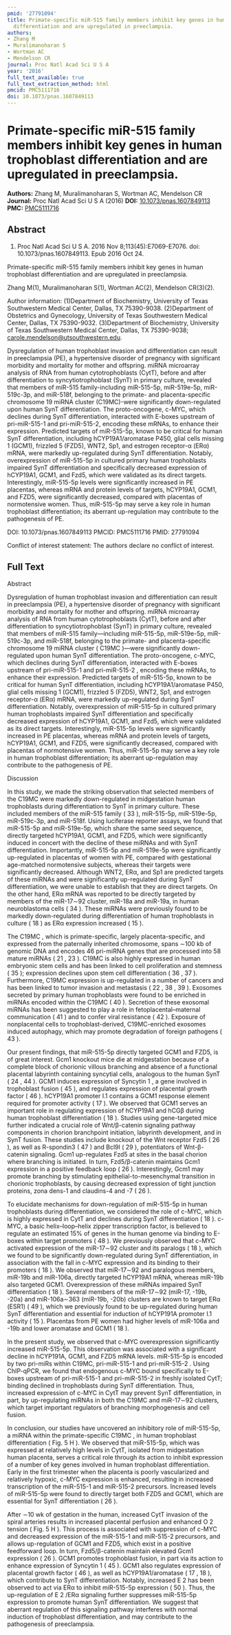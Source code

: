 ```yaml
---
pmid: '27791094'
title: Primate-specific miR-515 family members inhibit key genes in human trophoblast
  differentiation and are upregulated in preeclampsia.
authors:
- Zhang M
- Muralimanoharan S
- Wortman AC
- Mendelson CR
journal: Proc Natl Acad Sci U S A
year: '2016'
full_text_available: true
full_text_extraction_method: html
pmcid: PMC5111716
doi: 10.1073/pnas.1607849113
---
```


# Primate-specific miR-515 family members inhibit key genes in human trophoblast differentiation and are upregulated in preeclampsia.
**Authors:** Zhang M, Muralimanoharan S, Wortman AC, Mendelson CR
**Journal:** Proc Natl Acad Sci U S A (2016)
**DOI:** [10.1073/pnas.1607849113](https://doi.org/10.1073/pnas.1607849113)
**PMC:** [PMC5111716](https://www.ncbi.nlm.nih.gov/pmc/articles/PMC5111716/)

## Abstract

1. Proc Natl Acad Sci U S A. 2016 Nov 8;113(45):E7069-E7076. doi: 
10.1073/pnas.1607849113. Epub 2016 Oct 24.

Primate-specific miR-515 family members inhibit key genes in human trophoblast 
differentiation and are upregulated in preeclampsia.

Zhang M(1), Muralimanoharan S(1), Wortman AC(2), Mendelson CR(3)(2).

Author information:
(1)Department of Biochemistry, University of Texas Southwestern Medical Center, 
Dallas, TX 75390-9038.
(2)Department of Obstetrics and Gynecology, University of Texas Southwestern 
Medical Center, Dallas, TX 75390-9032.
(3)Department of Biochemistry, University of Texas Southwestern Medical Center, 
Dallas, TX 75390-9038; carole.mendelson@utsouthwestern.edu.

Dysregulation of human trophoblast invasion and differentiation can result in 
preeclampsia (PE), a hypertensive disorder of pregnancy with significant 
morbidity and mortality for mother and offspring. miRNA microarray analysis of 
RNA from human cytotrophoblasts (CytT), before and after differentiation to 
syncytiotrophoblast (SynT) in primary culture, revealed that members of miR-515 
family-including miR-515-5p, miR-519e-5p, miR-519c-3p, and miR-518f, belonging 
to the primate- and placenta-specific chromosome 19 miRNA cluster (C19MC)-were 
significantly down-regulated upon human SynT differentiation. The 
proto-oncogene, c-MYC, which declines during SynT differentiation, interacted 
with E-boxes upstream of pri-miR-515-1 and pri-miR-515-2, encoding these mRNAs, 
to enhance their expression. Predicted targets of miR-515-5p, known to be 
critical for human SynT differentiation, including hCYP19A1/aromatase P450, 
glial cells missing 1 (GCM1), frizzled 5 (FZD5), WNT2, Sp1, and estrogen 
receptor-α (ERα) mRNA, were markedly up-regulated during SynT differentiation. 
Notably, overexpression of miR-515-5p in cultured primary human trophoblasts 
impaired SynT differentiation and specifically decreased expression of hCYP19A1, 
GCM1, and Fzd5, which were validated as its direct targets. Interestingly, 
miR-515-5p levels were significantly increased in PE placentas, whereas mRNA and 
protein levels of targets, hCYP19A1, GCM1, and FZD5, were significantly 
decreased, compared with placentas of normotensive women. Thus, miR-515-5p may 
serve a key role in human trophoblast differentiation; its aberrant 
up-regulation may contribute to the pathogenesis of PE.

DOI: 10.1073/pnas.1607849113
PMCID: PMC5111716
PMID: 27791094

Conflict of interest statement: The authors declare no conflict of interest.

## Full Text

Abstract

Dysregulation of human trophoblast invasion and differentiation can result in preeclampsia (PE), a hypertensive disorder of pregnancy with significant morbidity and mortality for mother and offspring. miRNA microarray analysis of RNA from human cytotrophoblasts (CytT), before and after differentiation to syncytiotrophoblast (SynT) in primary culture, revealed that members of miR-515 family—including miR-515-5p, miR-519e-5p, miR-519c-3p, and miR-518f, belonging to the primate- and placenta-specific chromosome 19 miRNA cluster ( C19MC )—were significantly down-regulated upon human SynT differentiation. The proto-oncogene, c-MYC, which declines during SynT differentiation, interacted with E-boxes upstream of pri-miR-515-1 and pri-miR-515-2 , encoding these mRNAs, to enhance their expression. Predicted targets of miR-515-5p, known to be critical for human SynT differentiation, including hCYP19A1/aromatase P450, glial cells missing 1 (GCM1), frizzled 5 (FZD5), WNT2, Sp1, and estrogen receptor-α (ERα) mRNA, were markedly up-regulated during SynT differentiation. Notably, overexpression of miR-515-5p in cultured primary human trophoblasts impaired SynT differentiation and specifically decreased expression of hCYP19A1, GCM1, and Fzd5, which were validated as its direct targets. Interestingly, miR-515-5p levels were significantly increased in PE placentas, whereas mRNA and protein levels of targets, hCYP19A1, GCM1, and FZD5, were significantly decreased, compared with placentas of normotensive women. Thus, miR-515-5p may serve a key role in human trophoblast differentiation; its aberrant up-regulation may contribute to the pathogenesis of PE.

Discussion

In this study, we made the striking observation that selected members of the C19MC were markedly down-regulated in midgestation human trophoblasts during differentiation to SynT in primary culture. These included members of the miR-515 family ( 33 ), miR-515-5p, miR-519e-5p, miR-519c-3p, and miR-518f. Using luciferase reporter assays, we found that miR-515-5p and miR-519e-5p, which share the same seed sequence, directly targeted hCYP19A1, GCM1, and FZD5, which were significantly induced in concert with the decline of these miRNAs and with SynT differentiation. Importantly, miR-515-5p and miR-519e-5p were significantly up-regulated in placentas of women with PE, compared with gestational age-matched normotensive subjects, whereas their targets were significantly decreased. Although WNT2, ERα, and Sp1 are predicted targets of these miRNAs and were significantly up-regulated during SynT differentiation, we were unable to establish that they are direct targets. On the other hand, ERα mRNA was reported to be directly targeted by members of the miR-17∼92 cluster, miR-18a and miR-19a, in human neuroblastoma cells ( 34 ). These miRNAs were previously found to be markedly down-regulated during differentiation of human trophoblasts in culture ( 18 ) as ERα expression increased ( 15 ).

The C19MC , which is primate-specific, largely placenta-specific, and expressed from the paternally inherited chromosome, spans ∼100 kb of genomic DNA and encodes 46 pri-miRNA genes that are processed into 58 mature miRNAs ( 21 , 23 ). C19MC is also highly expressed in human embryonic stem cells and has been linked to cell proliferation and stemness ( 35 ); expression declines upon stem cell differentiation ( 36 , 37 ). Furthermore, C19MC expression is up-regulated in a number of cancers and has been linked to tumor invasion and metastasis ( 22 , 38 , 39 ). Exosomes secreted by primary human trophoblasts were found to be enriched in miRNAs encoded within the C19MC ( 40 ). Secretion of these exosomal miRNAs has been suggested to play a role in fetoplacental–maternal communication ( 41 ) and to confer viral resistance ( 42 ). Exposure of nonplacental cells to trophoblast-derived, C19MC-enriched exosomes induced autophagy, which may promote degradation of foreign pathogens ( 43 ).

Our present findings, that miR-515-5p directly targeted GCM1 and FZD5, is of great interest. Gcm1 knockout mice die at midgestation because of a complete block of chorionic villous branching and absence of a functional placental labyrinth containing syncytial cells, analogous to the human SynT ( 24 , 44 ). GCM1 induces expression of Syncytin 1 , a gene involved in trophoblast fusion ( 45 ), and regulates expression of placental growth factor ( 46 ). hCYP19A1 promoter I.1 contains a GCM1 response element required for promoter activity ( 17 ). We observed that GCM1 serves an important role in regulating expression of hCYP19A1 and hCGβ during human trophoblast differentiation ( 18 ). Studies using gene-targeted mice further indicated a crucial role of Wnt/β-catenin signaling pathway components in chorion branchpoint initiation, labyrinth development, and in SynT fusion. These studies include knockout of the Wnt receptor Fzd5 ( 26 ), as well as R-spondin3 ( 47 ) and Bcl9l ( 29 ), potentiators of Wnt-β-catenin signaling. Gcm1 up-regulates Fzd5 at sites in the basal chorion where branching is initiated. In turn, Fzd5/β-catenin maintains Gcm1 expression in a positive feedback loop ( 26 ). Interestingly, Gcm1 may promote branching by stimulating epithelial-to-mesenchymal transition in chorionic trophoblasts, by causing decreased expression of tight junction proteins, zona dens-1 and claudins-4 and -7 ( 26 ).

To elucidate mechanisms for down-regulation of miR-515-5p in human trophoblasts during differentiation, we considered the role of c-MYC, which is highly expressed in CytT and declines during SynT differentiation ( 18 ). c-MYC, a basic helix–loop–helix zipper transcription factor, is believed to regulate an estimated 15% of genes in the human genome via binding to E-boxes within target promoters ( 48 ). We previously observed that c-MYC activated expression of the miR-17∼92 cluster and its paralogs ( 18 ), which we found to be significantly down-regulated during SynT differentiation, in association with the fall in c-MYC expression and its binding to their promoters ( 18 ). We observed that miR-17∼92 and paralogous members, miR-19b and miR-106a, directly targeted hCYP19A1 mRNA, whereas miR-19b also targeted GCM1. Overexpression of these miRNAs impaired SynT differentiation ( 18 ). Several members of the miR-17∼92 (miR-17, -19b, -20a) and miR-106a∼363 (miR-19b, -20b) clusters are known to target ERα (ESR1) ( 49 ), which we previously found to be up-regulated during human SynT differentiation and essential for induction of hCYP191A promoter I.1 activity ( 15 ). Placentas from PE women had higher levels of miR-106a and -19b and lower aromatase and GCM1 ( 18 ).

In the present study, we observed that c-MYC overexpression significantly increased miR-515-5p. This observation was associated with a significant decline in hCYP191A, GCM1, and FZD5 mRNA levels. miR-515-5p is encoded by two pri-miRs within C19MC, pri-miR-515-1 and pri-miR-515-2 . Using ChIP-qPCR, we found that endogenous c-MYC bound specifically to E-boxes upstream of pri-miR-515-1 and pri-miR-515-2 in freshly isolated CytT; binding declined in trophoblasts during SynT differentiation. Thus, increased expression of c-MYC in CytT may prevent SynT differentiation, in part, by up-regulating miRNAs in both the C19MC and miR-17∼92 clusters, which target important regulators of branching morphogenesis and cell fusion.

In conclusion, our studies have uncovered an inhibitory role of miR-515-5p, a miRNA within the primate-specific C19MC , in human trophoblast differentiation ( Fig. 5 H ). We observed that miR-515-5p, which was expressed at relatively high levels in CytT, isolated from midgestation human placenta, serves a critical role through its action to inhibit expression of a number of key genes involved in human trophoblast differentiation. Early in the first trimester when the placenta is poorly vascularized and relatively hypoxic, c-MYC expression is enhanced, resulting in increased transcription of the miR-515-1 and miR-515-2 precursors. Increased levels of miR-515-5p were found to directly target both FZD5 and GCM1, which are essential for SynT differentiation ( 26 ).

After ∼10 wk of gestation in the human, increased CytT invasion of the spiral arteries results in increased placental perfusion and enhanced O 2 tension ( Fig. 5 H ). This process is associated with suppression of c-MYC and decreased expression of the miR-515-1 and miR-515-2 precursors, and allows up-regulation of GCM1 and FZD5, which exist in a positive feedforward loop. In turn, Fzd5/β-catenin maintain elevated Gcm1 expression ( 26 ). GCM1 promotes trophoblast fusion, in part via its action to enhance expression of Syncytin 1 ( 45 ). GCM1 also regulates expression of placental growth factor ( 46 ), as well as hCYP19A1/aromatase ( 17 , 18 ), which contribute to SynT differentiation. Notably, increased E 2 has been observed to act via ERα to inhibit miR-515-5p expression ( 50 ). Thus, the up-regulation of E 2 /ERα signaling further suppresses miR-515-5p expression to promote human SynT differentiation. We suggest that aberrant regulation of this signaling pathway interferes with normal induction of trophoblast differentiation, and may contribute to the pathogenesis of preeclampsia.
